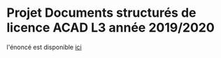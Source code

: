 # Projet Documents structurés de licence ACAD L3 année 2019/2020
l'énoncé est disponible [ici](/consignes_projet.pdf)
